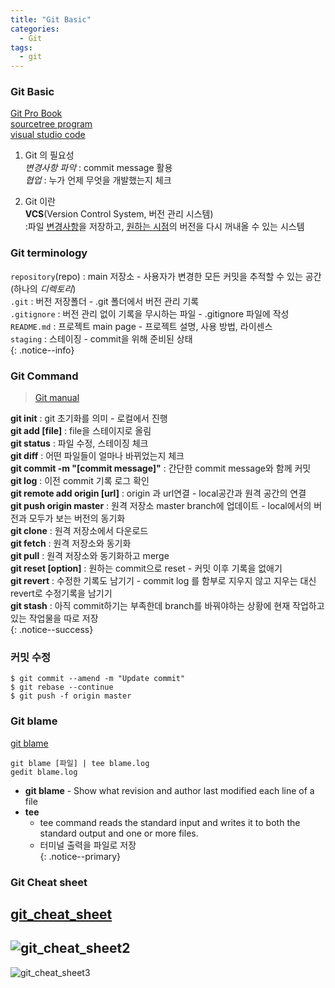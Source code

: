 ```yaml
---
title: "Git Basic"
categories:
  - Git
tags:
  - git
---
```

### Git Basic
[Git Pro Book](https://git-scm.com/book/en/v2)    
[sourcetree program](https://www.sourcetreeapp.com/)  
[visual studio code](https://code.visualstudio.com/)

1. Git 의 필요성  
*변경사항 파악* : commit message 활용  
*협업* : 누가 언제 무엇을 개발했는지 체크  

2. Git 이란  
**VCS**(Version Control System, 버전 관리 시스템)  
:파일 <u>변경사항</u>을 저장하고, <u>원하는 시점</u>의 버전을 다시 꺼내올 수 있는 시스템  

### Git terminology 
`repository`(repo) : main 저장소 - 사용자가 변경한 모든 커밋을 추적할 수 있는 공간 (하나의 *디렉토리*)  
`.git` : 버전 저장폴더 - .git 폴더에서 버전 관리 기록  
`.gitignore` : 버전 관리 없이 기록을 무시하는 파일 - .gitignore 파일에 작성  
`README.md` : 프로젝트 main page - 프로젝트 설명, 사용 방법, 라이센스  
`staging` : 스테이징 - commit을 위해 준비된 상태  
{: .notice--info}

### Git Command

> [Git manual](https://mirrors.edge.kernel.org/pub/software/scm/git/docs/gitglossary.html#def_ref)  


**git init** : git 초기화를 의미 - 로컬에서 진행  
**git add [file]** : file을 스테이지로 올림  
**git status** : 파일 수정, 스테이징 체크  
**git diff** : 어떤 파일들이 얼마나 바뀌었는지 체크  
**git commit -m "[commit message]"** : 간단한 commit message와 함께 커밋  
**git log** : 이전 commit 기록 로그 확인  
**git remote add origin [url]** : origin 과 url연결 - local공간과 원격 공간의 연결  
**git push origin master** : 원격 저장소 master branch에 업데이트 - local에서의 버전과 모두가 보는 버전의 동기화  
**git clone** : 원격 저장소에서 다운로드  
**git fetch** : 원격 저장소와 동기화  
**git pull** : 원격 저장소와 동기화하고 merge  
**git reset [option]** : 원하는 commit으로 reset - 커밋 이후 기록을 없애기  
**git revert** : 수정한 기록도 남기기 - commit log 를 함부로 지우지 않고 지우는 대신 revert로 수정기록을 남기기   
**git stash** : 아직 commit하기는 부족한데 branch를 바꿔야하는 상황에 현재 작업하고 있는 작업물을 따로 저장    
{: .notice--success}

### 커밋 수정
```
$ git commit --amend -m "Update commit"
$ git rebase --continue
$ git push -f origin master
```

### Git blame  
[git blame](https://git-scm.com/docs/git-blame)  
```
git blame [파일] | tee blame.log
gedit blame.log  
```  
* **git blame** - Show what revision and author last modified each line of a file  
* **tee**
	* tee command reads the standard input and writes it to both the standard output and one or more files.  
	* 터미널 출력을 파일로 저장   
{: .notice--primary}

### Git Cheat sheet
<!--images/git-cheat-sheet.png-->
[git_cheat_sheet](https://jan-krueger.net/git-cheat-sheet-take-two)  
--- 
![git_cheat_sheet2](https://www.jrebel.com/sites/rebel/files/image/2020-01/git-cheat-sheet-pdf_0.png)
---
![git_cheat_sheet3](https://i2.wp.com/dev-ops.net/wp-content/uploads/2010/10/git-cheat-sheet-large.png?zoom=1.5&resize=500%2C386)

